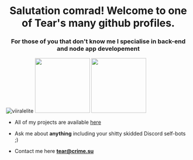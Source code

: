 

<h1 align="center">Salutation comrad! Welcome to one of Tear's many github profiles. </h1>
<h3 align="center">For those of you that don't know me I specialise in back-end and node app developement</h3>
<p align="left">
<img src="https://komarev.com/ghpvc/?username=viiralelite" alt="viiralelite" />
<img height="150px" src="https://github-readme-stats.vercel.app/api?username=viiralelite&show_icons=true&theme=tokyonight&hide_title=true&count_private=true" />
<img height="150px" src="https://github-readme-stats.vercel.app/api/top-langs/?username=viiralelite&layout=compact,Makefile&text_color=daf7dc&bg_color=151515" />
</p>

- All of my projects are available  [here](https://github.com/viiralelite?tab=repositories)

- Ask me about **anything** including your shitty skidded Discord self-bots ;)

- Contact me here **tear@crime.su**






